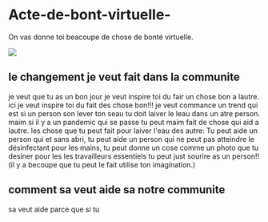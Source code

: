 # Acte-de-bont-virtuelle-
On vas donne toi beacoupe de chose de bonté virtuelle.  

<img src="https://www.google.com/url?sa=i&url=https%3A%2F%2Fwww.seekpng.com%2Fks%2Fbucket-of-water%2F&psig=AOvVaw3-_Y9XMJ9aTtlUeI3cVoXx&ust=1614090049746000&source=images&cd=vfe&ved=0CAIQjRxqFwoTCJCFwZXY_e4CFQAAAAAdAAAAABAD"/> 

## le changement je veut fait dans la communite 
je veut que tu as un bon jour je veut inspire toi du fair un chose bon a lautre. ici je veut inspire toi du fait des chose bon!!!
je veut commance un trend qui est si un person son lever ton seau tu doit laiver le leau dans un atre person. maim si il y a un pandemic qui se passe tu peut maim fait de chose qui aid a lautre. les chose que tu peut fait pour laiver l'eau des autre: Tu peut aide un person qui et sans abri, tu peut aide un person qui ne peut pas atteindre le désinfectant pour les mains, tu peut donne un cose comme un photo que tu desiner pour les les travailleurs essentiels tu peut just sourire as un person!!(il y a becoupe que tu peut le fait utilise ton imagination.)

## comment sa veut aide sa notre communite 

sa veut aide parce que si tu 

 



